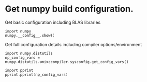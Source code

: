 # Get numpy build configuration.

Get basic configuration including BLAS libraries.

    import numpy
    numpy.__config__.show()

Get full configuration details including compiler options/environment

    import numpy.distutils
    np_config_vars = numpy.distutils.unixccompiler.sysconfig.get_config_vars()
    
    import pprint
    pprint.pprint(np_config_vars)


